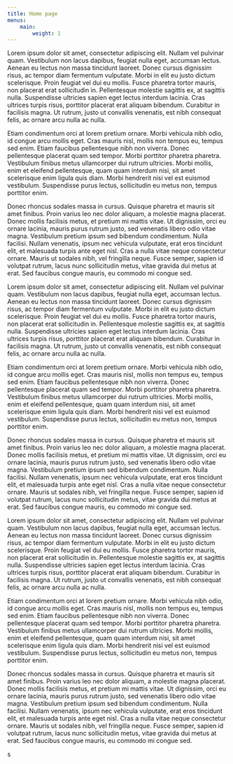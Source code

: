 ```yaml
---
title: Home page
menus:
    main:
        weight: 1
---
```


<div class="ani">

Lorem ipsum dolor sit amet, consectetur adipiscing elit. Nullam vel pulvinar quam. Vestibulum non lacus dapibus, feugiat nulla eget, accumsan lectus. Aenean eu lectus non massa tincidunt laoreet. Donec cursus dignissim risus, ac tempor diam fermentum vulputate. Morbi in elit eu justo dictum scelerisque. Proin feugiat vel dui eu mollis. Fusce pharetra tortor mauris, non placerat erat sollicitudin in. Pellentesque molestie sagittis ex, at sagittis nulla. Suspendisse ultricies sapien eget lectus interdum lacinia. Cras ultrices turpis risus, porttitor placerat erat aliquam bibendum. Curabitur in facilisis magna. Ut rutrum, justo ut convallis venenatis, est nibh consequat felis, ac ornare arcu nulla ac nulla.

Etiam condimentum orci at lorem pretium ornare. Morbi vehicula nibh odio, id congue arcu mollis eget. Cras mauris nisl, mollis non tempus eu, tempus sed enim. Etiam faucibus pellentesque nibh non viverra. Donec pellentesque placerat quam sed tempor. Morbi porttitor pharetra pharetra. Vestibulum finibus metus ullamcorper dui rutrum ultricies. Morbi mollis, enim et eleifend pellentesque, quam quam interdum nisi, sit amet scelerisque enim ligula quis diam. Morbi hendrerit nisi vel est euismod vestibulum. Suspendisse purus lectus, sollicitudin eu metus non, tempus porttitor enim.

Donec rhoncus sodales massa in cursus. Quisque pharetra et mauris sit amet finibus. Proin varius leo nec dolor aliquam, a molestie magna placerat. Donec mollis facilisis metus, et pretium mi mattis vitae. Ut dignissim, orci eu ornare lacinia, mauris purus rutrum justo, sed venenatis libero odio vitae magna. Vestibulum pretium ipsum sed bibendum condimentum. Nulla facilisi. Nullam venenatis, ipsum nec vehicula vulputate, erat eros tincidunt elit, et malesuada turpis ante eget nisl. Cras a nulla vitae neque consectetur ornare. Mauris ut sodales nibh, vel fringilla neque. Fusce semper, sapien id volutpat rutrum, lacus nunc sollicitudin metus, vitae gravida dui metus at erat. Sed faucibus congue mauris, eu commodo mi congue sed.

</div>
<div class="ani">

Lorem ipsum dolor sit amet, consectetur adipiscing elit. Nullam vel pulvinar quam. Vestibulum non lacus dapibus, feugiat nulla eget, accumsan lectus. Aenean eu lectus non massa tincidunt laoreet. Donec cursus dignissim risus, ac tempor diam fermentum vulputate. Morbi in elit eu justo dictum scelerisque. Proin feugiat vel dui eu mollis. Fusce pharetra tortor mauris, non placerat erat sollicitudin in. Pellentesque molestie sagittis ex, at sagittis nulla. Suspendisse ultricies sapien eget lectus interdum lacinia. Cras ultrices turpis risus, porttitor placerat erat aliquam bibendum. Curabitur in facilisis magna. Ut rutrum, justo ut convallis venenatis, est nibh consequat felis, ac ornare arcu nulla ac nulla.

Etiam condimentum orci at lorem pretium ornare. Morbi vehicula nibh odio, id congue arcu mollis eget. Cras mauris nisl, mollis non tempus eu, tempus sed enim. Etiam faucibus pellentesque nibh non viverra. Donec pellentesque placerat quam sed tempor. Morbi porttitor pharetra pharetra. Vestibulum finibus metus ullamcorper dui rutrum ultricies. Morbi mollis, enim et eleifend pellentesque, quam quam interdum nisi, sit amet scelerisque enim ligula quis diam. Morbi hendrerit nisi vel est euismod vestibulum. Suspendisse purus lectus, sollicitudin eu metus non, tempus porttitor enim.

Donec rhoncus sodales massa in cursus. Quisque pharetra et mauris sit amet finibus. Proin varius leo nec dolor aliquam, a molestie magna placerat. Donec mollis facilisis metus, et pretium mi mattis vitae. Ut dignissim, orci eu ornare lacinia, mauris purus rutrum justo, sed venenatis libero odio vitae magna. Vestibulum pretium ipsum sed bibendum condimentum. Nulla facilisi. Nullam venenatis, ipsum nec vehicula vulputate, erat eros tincidunt elit, et malesuada turpis ante eget nisl. Cras a nulla vitae neque consectetur ornare. Mauris ut sodales nibh, vel fringilla neque. Fusce semper, sapien id volutpat rutrum, lacus nunc sollicitudin metus, vitae gravida dui metus at erat. Sed faucibus congue mauris, eu commodo mi congue sed.

</div>
<div class="ani">

Lorem ipsum dolor sit amet, consectetur adipiscing elit. Nullam vel pulvinar quam. Vestibulum non lacus dapibus, feugiat nulla eget, accumsan lectus. Aenean eu lectus non massa tincidunt laoreet. Donec cursus dignissim risus, ac tempor diam fermentum vulputate. Morbi in elit eu justo dictum scelerisque. Proin feugiat vel dui eu mollis. Fusce pharetra tortor mauris, non placerat erat sollicitudin in. Pellentesque molestie sagittis ex, at sagittis nulla. Suspendisse ultricies sapien eget lectus interdum lacinia. Cras ultrices turpis risus, porttitor placerat erat aliquam bibendum. Curabitur in facilisis magna. Ut rutrum, justo ut convallis venenatis, est nibh consequat felis, ac ornare arcu nulla ac nulla.

Etiam condimentum orci at lorem pretium ornare. Morbi vehicula nibh odio, id congue arcu mollis eget. Cras mauris nisl, mollis non tempus eu, tempus sed enim. Etiam faucibus pellentesque nibh non viverra. Donec pellentesque placerat quam sed tempor. Morbi porttitor pharetra pharetra. Vestibulum finibus metus ullamcorper dui rutrum ultricies. Morbi mollis, enim et eleifend pellentesque, quam quam interdum nisi, sit amet scelerisque enim ligula quis diam. Morbi hendrerit nisi vel est euismod vestibulum. Suspendisse purus lectus, sollicitudin eu metus non, tempus porttitor enim.

Donec rhoncus sodales massa in cursus. Quisque pharetra et mauris sit amet finibus. Proin varius leo nec dolor aliquam, a molestie magna placerat. Donec mollis facilisis metus, et pretium mi mattis vitae. Ut dignissim, orci eu ornare lacinia, mauris purus rutrum justo, sed venenatis libero odio vitae magna. Vestibulum pretium ipsum sed bibendum condimentum. Nulla facilisi. Nullam venenatis, ipsum nec vehicula vulputate, erat eros tincidunt elit, et malesuada turpis ante eget nisl. Cras a nulla vitae neque consectetur ornare. Mauris ut sodales nibh, vel fringilla neque. Fusce semper, sapien id volutpat rutrum, lacus nunc sollicitudin metus, vitae gravida dui metus at erat. Sed faucibus congue mauris, eu commodo mi congue sed.

</div>s